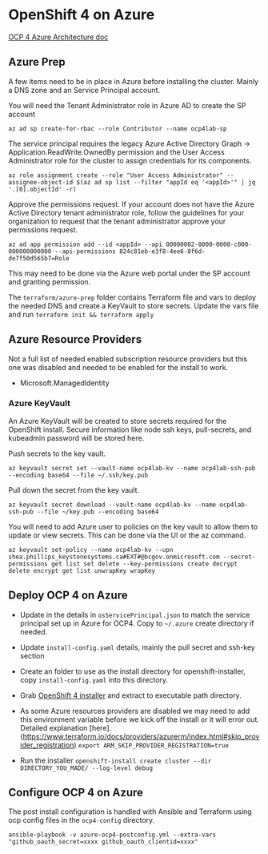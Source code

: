 # OpenShift 4 on Azure

[OCP 4 Azure Architecture doc](openshit4-azure-architecture.md)

## Azure Prep

A few items need to be in place in Azure before installing the cluster. Mainly a DNS zone and an Service Principal account. 

You will need the Tenant Administrator role in Azure AD to create the SP account

`az ad sp create-for-rbac --role Contributor --name ocp4lab-sp`

The service principal requires the legacy Azure Active Directory Graph → Application.ReadWrite.OwnedBy permission and the User Access Administrator role for the cluster to assign credentials for its components.

`az role assignment create --role "User Access Administrator" --assignee-object-id $(az ad sp list --filter "appId eq '<appId>'" | jq '.[0].objectId' -r)`

Approve the permissions request. If your account does not have the Azure Active Directory tenant administrator role, follow the guidelines for your organization to request that the tenant administrator approve your permissions request.

`az ad app permission add --id <appId> --api 00000002-0000-0000-c000-000000000000 --api-permissions 824c81eb-e3f8-4ee6-8f6d-de7f50d565b7=Role`

This may need to be done via the Azure web portal under the SP account and granting permission.

The `terraform/azure-prep` folder contains Terraform file and vars to deploy the needed DNS and create a KeyVault to store secrets. Update the vars file and run `terraform init && terraform apply` 

## Azure Resource Providers

Not a full list of needed enabled subscription resource providers but this one was disabled and needed to be enabled for the install to work.

* Microsoft.ManagedIdentity


### Azure KeyVault

An Azure KeyVault will be created to store secrets required for the OpenShift install. Secure information like node ssh keys, pull-secrets, and kubeadmin password will be stored here.

Push secrets to the key vault.

`az keyvault secret set --vault-name ocp4lab-kv --name ocp4lab-ssh-pub --encoding base64 --file ~/.ssh/key.pub`

Pull down the secret from the key vault.
 
`az keyvault secret download --vault-name ocp4lab-kv --name ocp4lab-ssh-pub --file ~/key.pub --encoding base64`

You will need to add Azure user to policies on the key vault to allow them to update or view secrets. This can be done via the UI or the az command.

`az keyvault set-policy --name ocp4lab-kv --upn shea.phillips_keystonesystems.ca#EXT#@bcgov.onmicrosoft.com --secret-permissions get list set delete --key-permissions create decrypt delete encrypt get list unwrapKey wrapKey`

## Deploy OCP 4 on Azure

* Update  in the details in `osServicePrincipal.json` to match the service principal set up in Azure for OCP4. Copy to `~/.azure` create directory if needed.

* Update `install-config.yaml` details, mainly the pull secret and ssh-key section

* Create an folder to use as the install directory for openshift-installer, copy `install-config.yaml` into this directory.

* Grab [OpenShift 4 installer](https://mirror.openshift.com/pub/openshift-v4/clients/ocp/latest/) and extract to executable path directory.

* As some Azure resources providers are disabled we may need to add this environment variable before we kick off the install or it will error out. Detailed explanation [here].(https://www.terraform.io/docs/providers/azurerm/index.html#skip_provider_registration)
`export ARM_SKIP_PROVIDER_REGISTRATION=true`

* Run the installer `openshift-install create cluster --dir DIRECTORY_YOU_MADE/ --log-level debug`


## Configure OCP 4 on Azure

The post install configuration is handled with Ansible and Terraform using ocp config files in the `ocp4-config` directory.

`ansible-playbook -v azure-ocp4-postconfig.yml --extra-vars "github_oauth_secret=xxxx github_oauth_clientid=xxxx"`
